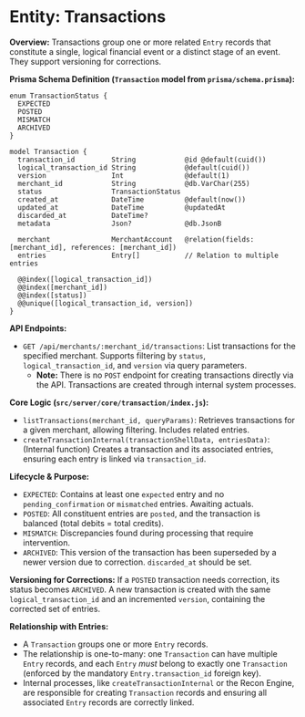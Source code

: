 # Entity: Transactions

**Overview:**
Transactions group one or more related `Entry` records that constitute a single, logical financial event or a distinct stage of an event. They support versioning for corrections.

**Prisma Schema Definition (`Transaction` model from `prisma/schema.prisma`):**
```prisma
enum TransactionStatus {
  EXPECTED
  POSTED
  MISMATCH
  ARCHIVED
}

model Transaction {
  transaction_id         String            @id @default(cuid())
  logical_transaction_id String            @default(cuid())
  version                Int               @default(1)
  merchant_id            String            @db.VarChar(255)
  status                 TransactionStatus
  created_at             DateTime          @default(now())
  updated_at             DateTime          @updatedAt
  discarded_at           DateTime?
  metadata               Json?             @db.JsonB

  merchant               MerchantAccount   @relation(fields: [merchant_id], references: [merchant_id])
  entries                Entry[]           // Relation to multiple entries

  @@index([logical_transaction_id])
  @@index([merchant_id])
  @@index([status])
  @@unique([logical_transaction_id, version])
}
```

**API Endpoints:**
- `GET /api/merchants/:merchant_id/transactions`: List transactions for the specified merchant. Supports filtering by `status`, `logical_transaction_id`, and `version` via query parameters.
  - **Note:** There is no `POST` endpoint for creating transactions directly via the API. Transactions are created through internal system processes.

**Core Logic (`src/server/core/transaction/index.js`):**
- `listTransactions(merchant_id, queryParams)`: Retrieves transactions for a given merchant, allowing filtering. Includes related entries.
- `createTransactionInternal(transactionShellData, entriesData)`: (Internal function) Creates a transaction and its associated entries, ensuring each entry is linked via `transaction_id`.

**Lifecycle & Purpose:**
- `EXPECTED`: Contains at least one `expected` entry and no `pending_confirmation` or `mismatched` entries. Awaiting actuals.
- `POSTED`: All constituent entries are `posted`, and the transaction is balanced (total debits = total credits).
- `MISMATCH`: Discrepancies found during processing that require intervention.
- `ARCHIVED`: This version of the transaction has been superseded by a newer version due to correction. `discarded_at` should be set.

**Versioning for Corrections:**
If a `POSTED` transaction needs correction, its status becomes `ARCHIVED`. A new transaction is created with the same `logical_transaction_id` and an incremented `version`, containing the corrected set of entries.

**Relationship with Entries:**
- A `Transaction` groups one or more `Entry` records.
- The relationship is one-to-many: one `Transaction` can have multiple `Entry` records, and each `Entry` *must* belong to exactly one `Transaction` (enforced by the mandatory `Entry.transaction_id` foreign key).
- Internal processes, like `createTransactionInternal` or the Recon Engine, are responsible for creating `Transaction` records and ensuring all associated `Entry` records are correctly linked.
